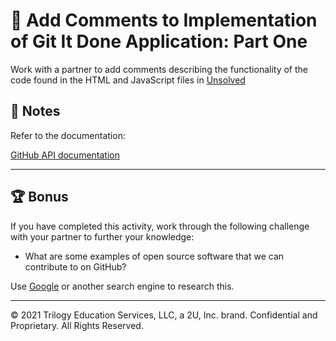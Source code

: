# 📐 Add Comments to Implementation of Git It Done Application: Part One

Work with a partner to add comments describing the functionality of the code found in the HTML and JavaScript files in [Unsolved](./Unsolved)

## 📝 Notes

Refer to the documentation:

[GitHub API documentation](https://docs.github.com/en/rest/overview/resources-in-the-rest-api)

---

## 🏆 Bonus

If you have completed this activity, work through the following challenge with your partner to further your knowledge:

- What are some examples of open source software that we can contribute to on GitHub?

Use [Google](https://www.google.com) or another search engine to research this.

---

© 2021 Trilogy Education Services, LLC, a 2U, Inc. brand. Confidential and Proprietary. All Rights Reserved.
